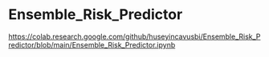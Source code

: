 # Ensemble_Risk_Predictor

https://colab.research.google.com/github/huseyincavusbi/Ensemble_Risk_Predictor/blob/main/Ensemble_Risk_Predictor.ipynb
